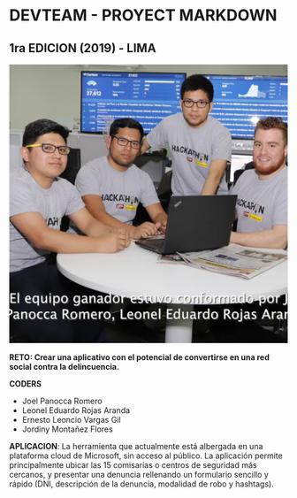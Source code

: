 # DEVTEAM - PROYECT MARKDOWN
## 1ra EDICION (2019) - LIMA
![Ganadores de la hackaton](./proyecto/IMG/primera_edicion.jpg)

**RETO: Crear una aplicativo con el potencial de convertirse en una red social contra la delincuencia.**

**CODERS**

* Joel Panocca Romero
* Leonel Eduardo Rojas Aranda
* Ernesto Leoncio Vargas Gil
* Jordiny Montañez Flores

**APLICACION**: La herramienta que actualmente está albergada en una plataforma cloud de Microsoft, sin acceso al público. La aplicación permite principalmente ubicar las 15 comisarías o centros de seguridad más cercanos, y presentar una denuncia rellenando un formulario sencillo y rápido (DNI, descripción de la denuncia, modalidad de robo y hashtags). 
